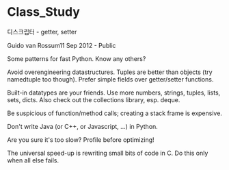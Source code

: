 # Class_Study

디스크립터 - getter, setter



Guido van Rossum11 Sep 2012 - Public

Some patterns for fast Python. Know any others?

Avoid overengineering datastructures. Tuples are better than objects (try namedtuple too though). Prefer simple fields over getter/setter functions.

Built-in datatypes are your friends. Use more numbers, strings, tuples, lists, sets, dicts. Also check out the collections library, esp. deque.

Be suspicious of function/method calls; creating a stack frame is expensive.

Don't write Java (or C++, or Javascript, ...) in Python.

Are you sure it's too slow? Profile before optimizing!

The universal speed-up is rewriting small bits of code in C. Do this only when all else fails.
